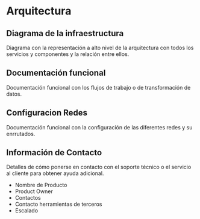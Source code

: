 # Arquitectura

## Diagrama de la infraestructura

Diagrama con la representación a alto nivel de la arquitectura con todos los servicios  y componentes y la relación entre ellos.

## Documentación funcional

Documentación funcional con los flujos de trabajo o de transformación de datos.

## Configuracion Redes

Documentación funcional con la configuración de las diferentes redes y su enrrutados.

## Información de Contacto

Detalles de cómo ponerse en contacto con el soporte técnico o el servicio al cliente para obtener ayuda adicional.

- Nombre de Producto
- Product Owner
- Contactos
- Contacto herramientas de terceros
- Escalado
